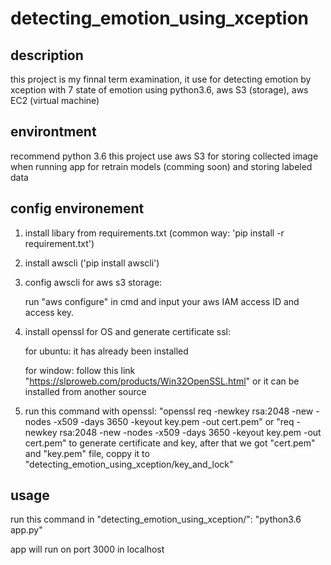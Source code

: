 # detecting_emotion_using_xception
## description
this project is my finnal term examination, it use for detecting emotion by xception with 7 state of emotion
using python3.6, aws S3 (storage), aws EC2 (virtual machine)

## environtment 
recommend python 3.6
this project use aws S3 for storing collected image when running app for retrain models (comming soon) and storing labeled data
## config environement
1. install libary from requirements.txt (common way: 'pip install -r requirement.txt')
2. install awscli ('pip install awscli')
3. config awscli for aws s3 storage:

    run "aws configure" in cmd and input your aws IAM access ID and access key.
4. install openssl for OS and generate certificate ssl:

    for ubuntu: it has already been installed
  
    for window: follow this link "https://slproweb.com/products/Win32OpenSSL.html" or it can be installed from another source
5. run this command with openssl: "openssl req -newkey rsa:2048 -new -nodes -x509 -days 3650 -keyout key.pem -out cert.pem" or "req -newkey rsa:2048 -new -nodes -x509 -days 3650 -keyout key.pem -out cert.pem" to generate certificate and key,
after that we got "cert.pem" and "key.pem" file, coppy it to "detecting_emotion_using_xception/key_and_lock"
## usage
run this command in "detecting_emotion_using_xception/": "python3.6 app.py"

app will run on port 3000 in localhost
